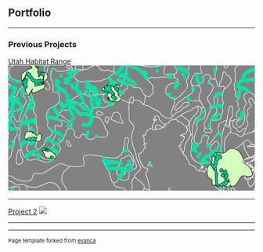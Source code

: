 ## Portfolio

---

### Previous Projects

[Utah Habitat Range](projects/project1)
<img src="images/map1_ofawesomeness.png?raw=true"/>

---
[Project 2](/pdf/sample_presentation.pdf)
<img src="images/dummy_thumbnail.jpg?raw=true"/>

---



---
<p style="font-size:11px">Page template forked from <a href="https://github.com/evanca/quick-portfolio">evanca</a></p>
<!-- Remove above link if you don't want to attibute -->
